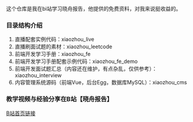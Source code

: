 这个仓库是我在bi站学习晓舟报告，他提供的免费资料，对我来说挺收益的。

### 目录结构介绍

1. 直播配套实例代码：xiaozhou_live
2. 直播刷面试题的素材：xiaozhou_leetcode
3. 前端开发学习手册：xiaozhou_fe
4. 前端开发学习手册配套示例代码：xiaozhou_fe_demo
5. 前端开发面试题汇总（内容还在维护，有点杂乱，仅供参考）：xiaozhou_interview
6. 内容管理系统源码（前端Vue，后台Egg，数据库MySQL）：xiaozhou_cms

### 教学视频与经验分享在B站【晓舟报告】

[B站首页链接](https://space.bilibili.com/478692215)
